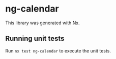 # ng-calendar

This library was generated with [Nx](https://nx.dev).

## Running unit tests

Run `nx test ng-calendar` to execute the unit tests.
